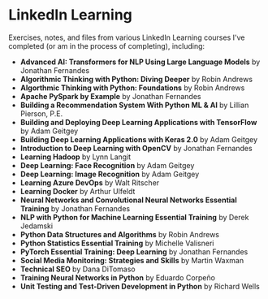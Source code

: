 # LinkedIn Learning
Exercises, notes, and files from various LinkedIn Learning courses I've completed (or am in the process of completing), including:

- **Advanced AI: Transformers for NLP Using Large Language Models** by Jonathan Fernandes
- **Algorithmic Thinking with Python: Diving Deeper** by Robin Andrews
- **Algorthmic Thinking with Python: Foundations** by Robin Andrews
- **Apache PySpark by Example** by Jonathan Fernandes
- **Building a Recommendation System With Python ML & AI** by Lillian Pierson, P.E.
- **Building and Deploying Deep Learning Applications with TensorFlow** by Adam Geitgey
- **Building Deep Learning Applications with Keras 2.0** by Adam Geitgey
- **Introduction to Deep Learning with OpenCV** by Jonathan Fernandes
- **Learning Hadoop** by Lynn Langit
- **Deep Learning: Face Recognition** by Adam Geitgey
- **Deep Learning: Image Recognition** by Adam Geitgey
- **Learning Azure DevOps** by Walt Ritscher
- **Learning Docker** by Arthur Ulfeldt
- **Neural Networks and Convolutional Neural Networks Essential Training** by Jonathan Fernandes
- **NLP with Python for Machine Learning Essential Training** by Derek Jedamski
- **Python Data Structures and Algorithms** by Robin Andrews
- **Python Statistics Essential Training** by Michelle Valisneri
- **PyTorch Essential Training: Deep Learning** by Jonathan Fernandes
- **Social Media Monitoring: Strategies and Skills** by Martin Waxman
- **Technical SEO** by Dana DiTomaso
- **Training Neural Networks in Python** by Eduardo Corpeño
- **Unit Testing and Test-Driven Development in Python** by Richard Wells
